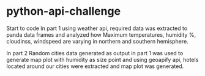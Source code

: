 # python-api-challenge
Start to code
In part 1 
using weather api, required data was extracted to panda data frames and analyzed how Maximum temperatures, humidity %, cloudinss, windspeed are varying in northern and southern hemisphere.

In part 2 
Random cities data generated as output in part 1 was used to generate map plot with humidity as size point and using geoapify api, hotels located around our cities were extracted and map plot was generated.
